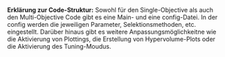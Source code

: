 **Erklärung zur Code-Struktur:**
Sowohl für den Single-Objective als auch den Multi-Objective Code gibt es eine Main- und eine config-Datei. In der config werden die jeweiligen Parameter, Selektionsmethoden, etc. eingestellt. Darüber hinaus gibt es weitere Anpassungsmöglichkeitne wie die Aktivierung von Plottings, die Erstellung von Hypervolume-Plots oder die Aktivierung des Tuning-Moudus.
